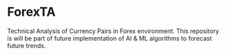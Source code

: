 # ForexTA
Technical Analysis of Currency Pairs in Forex environment. This repository is will be part of future implementation of AI &amp; ML algorithms to forecast future trends.
